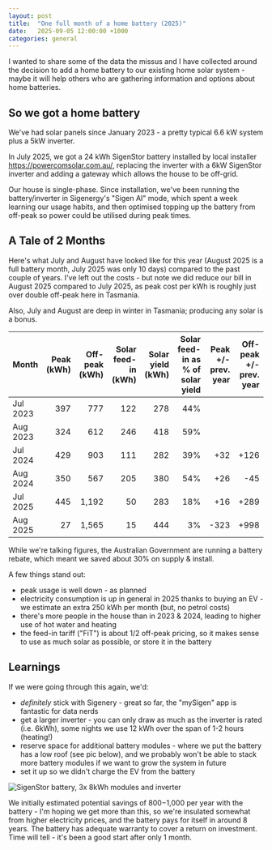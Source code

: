 ```yaml
---
layout: post
title:  "One full month of a home battery (2025)"
date:   2025-09-05 12:00:00 +1000
categories: general
---
```


I wanted to share some of the data the missus and I have collected around the decision to add a home battery to our existing home solar system - maybe it will help others who are gathering information and options about home batteries.

## So we got a home battery

We've had solar panels since January 2023 - a pretty typical 6.6 kW system plus a 5kW inverter.

In July 2025, we got a 24 kWh SigenStor battery installed by local installer <https://powercomsolar.com.au/>, replacing the inverter with a 6kW SigenStor inverter and adding a gateway which allows the house to be off-grid.

Our house is single-phase. Since installation, we've been running the battery/inverter in Sigenergy's "Sigen AI" mode, which spent a week learning our usage habits, and then optimised topping up the battery from off-peak so power could be utilised during peak times.

## A Tale of 2 Months

Here's what July and August have looked like for this year (August 2025 is a full battery month, July 2025 was only 10 days) compared to the past couple of years. I've left out the costs - but note we did reduce our bill in August 2025 compared to July 2025, as peak cost per kWh is roughly just over double off-peak here in Tasmania.

Also, July and August are deep in winter in Tasmania; producing any solar is a bonus.

| Month | Peak<br />(kWh) | Off-peak<br />(kWh) | Solar feed-in<br />(kWh) | Solar yield<br />(kWh) | Solar feed-in as<br />% of solar yield | Peak +/-<br />prev. year | Off-peak +/-<br />prev. year |
|:---------|----:|----:|----:|----:|----:|----:|-----:|
| Jul 2023 | 397 | 777 | 122 | 278 | 44% |     |      |
| Aug 2023 | 324 | 612 | 246 | 418 | 59% |     |      |
| Jul 2024 | 429 | 903 | 111 | 282 | 39% | +32 | +126 |
| Aug 2024 | 350 | 567 | 205 | 380 | 54% | +26 |  -45 |
| Jul 2025 | 445 | 1,192 | 50 | 283 | 18% | +16 | +289 |
| Aug 2025 |  27 | 1,565 | 15 | 444 |  3% | -323 | +998 |

While we're talking figures, the Australian Government are running a battery rebate, which meant we saved about 30% on supply & install.

A few things stand out:

- peak usage is well down - as planned
- electricity consumption is up in general in 2025 thanks to buying an EV - we estimate an extra 250 kWh per month (but, no petrol costs)
- there's more people in the house than in 2023 & 2024, leading to higher use of hot water and heating
- the feed-in tariff ("FiT") is about 1/2 off-peak pricing, so it makes sense to use as much solar as possible, or store it in the battery

## Learnings

If we were going through this again, we'd:

* _definitely_ stick with Sigenery - great so far, the "mySigen" app is fantastic for data nerds
* get a larger inverter - you can only draw as much as the inverter is rated (i.e. 6kWh), some nights we use 12 kWh over the span of 1-2 hours (heating!)
* reserve space for additional battery modules - where we put the battery has a low roof (see pic below), and we probably won't be able to stack more battery modules if we want to grow the system in future
* set it up so we didn't charge the EV from the battery

![SigenStor battery, 3x 8kWh modules and inverter](/images/sigen-battery-installed-july-2025.jpg)

We initially estimated potential savings of $800-$1,000 per year with the battery - I'm hoping we get more than this, so we're insulated somewhat from higher electricity prices, and the battery pays for itself in around 8 years. The battery has adequate warranty to cover a return on investment. Time will tell - it's been a good start after only 1 month.
